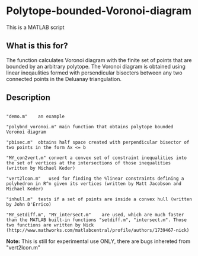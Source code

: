 # Polytope-bounded-Voronoi-diagram
This is a MATLAB script

## What is this for?
The function calculates Voronoi diagram with the finite set of points that are bounded by an arbitrary polytope. The Voronoi diagram is obtained using linear ineqaulities formed with persendicular bisecters between any two connected points in the Deluanay triangulation.

## Description
```

"demo.m"	an example

"polybnd_voronoi.m"	main function that obtains polytope bounded Voronoi diagram 

"pbisec.m"	obtains half space created with perpendicular bisector of two points in the form Ax <= b

"MY_con2vert.m"	convert a convex set of constraint inequalities into the set of vertices at the intersections of those inequalities (written by Michael Keder)

"vert2lcon.m"	used for finding the %linear constraints defining a polyhedron in R^n given its vertices (written by Matt Jacobson and Michael Keder)

"inhull.m"	tests if a set of points are inside a convex hull (written by John D'Errico)

"MY_setdiff.m", "MY_intersect.m"	are used, which are much faster than the MATLAB built-in functions "setdiff.m", "intersect.m". Those two functions are written by Nick (http://www.mathworks.com/matlabcentral/profile/authors/1739467-nick)

```

**Note:** This is still for experimental use ONLY, there are bugs inhereted from "vert2lcon.m"
